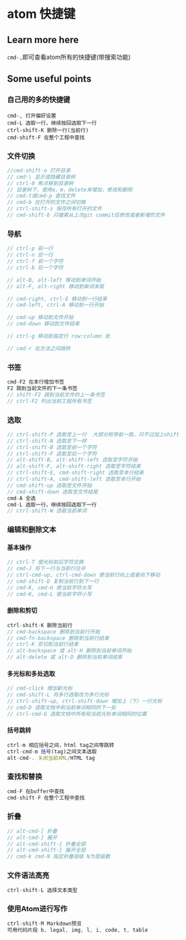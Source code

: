 # atom 快捷键

## Learn more here

`cmd-,`即可查看atom所有的快捷键(带搜索功能)

## Some useful points

### 自己用的多的快捷键

```
cmd-, 打开偏好设置
cmd-L 选取一行，继续按回选取下一行
ctrl-shift-K 删除一行(当前行)
cmd-shift-F 在整个工程中查找
```

### 文件切换

```javascript
//cmd-shift-o 打开目录
// cmd-\ 显示或隐藏目录树
// ctrl-0 焦点移到目录树
// 目录树下，使用a，m，delete来增加，修改和删除
// cmd-t或cmd-p 查找文件
// cmd-b 在打开的文件之间切换
// ctrl-shift-s 保存所有打开的文件
// cmd-shift-b 只搜索从上次git commit后修改或者新增的文件
```

### 导航

```javascript
// ctrl-p 前一行
// ctrl-n 后一行
// ctrl-f 前一个字符
// ctrl-b 后一个字符

// alt-B, alt-left 移动到单词开始
// alt-F, alt-right 移动到单词末尾

// cmd-right, ctrl-E 移动到一行结束
// cmd-left, ctrl-A 移动到一行开始

// cmd-up 移动到文件开始
// cmd-down 移动到文件结束

// ctrl-g 移动到指定行 row:column 处

// cmd-r 在方法之间跳转
```

### 书签

```javascript
cmd-F2 在本行增加书签
F2 跳到当前文件的下一条书签
// shift-F2 跳到当前文件的上一条书签
// ctrl-F2 列出当前工程所有书签
```

### 选取

```javascript
// ctrl-shift-P 选取至上一行  大部分和导航一致，只不过加上shift
// ctrl-shift-N 选取至下一样
// ctrl-shift-B 选取至前一个字符
// ctrl-shift-F 选取至后一个字符
// alt-shift-B, alt-shift-left 选取至字符开始
// alt-shift-F, alt-shift-right 选取至字符结束
// ctrl-shift-E, cmd-shift-right 选取至本行结束
// ctrl-shift-A, cmd-shift-left 选取至本行开始
// cmd-shift-up 选取至文件开始
// cmd-shift-down 选取至文件结尾
cmd-A 全选
cmd-L 选取一行，继续按回选取下一行
// ctrl-shift-W 选取当前单词
```

### 编辑和删除文本

#### 基本操作

```javascript
// ctrl-T 使光标前后字符交换
// cmd-J 将下一行与当前行合并
// ctrl-cmd-up, ctrl-cmd-down 使当前行向上或者向下移动
// cmd-shift-D 复制当前行到下一行
// cmd-K, cmd-U 使当前字符大写
// cmd-K, cmd-L 使当前字符小写
```

#### 删除和剪切

```javascript
ctrl-shift-K 删除当前行
// cmd-backspace 删除到当前行开始
// cmd-fn-backspace 删除到当前行结束
// ctrl-K 剪切到当前行结束
// alt-backspace 或 alt-H 删除到当前单词开始
// alt-delete 或 alt-D 删除到当前单词结束
```

#### 多光标和多处选取

```javascript
// cmd-click 增加新光标
// cmd-shift-L 将多行选取改为多行光标
// ctrl-shift-up, ctrl-shift-down 增加上（下）一行光标
// cmd-D 选取文档中和当前单词相同的下一处
// ctrl-cmd-G 选取文档中所有和当前光标单词相同的位置
```

#### 括号跳转

```javascript
ctrl-m 相应括号之间，html tag之间等跳转
ctrl-cmd-m 括号(tag)之间文本选取
alt-cmd-. 关闭当前XML/HTML tag
```

### 查找和替换

```javascript
cmd-F 在buffer中查找
cmd-shift-F 在整个工程中查找
```

### 折叠

```javascript
// alt-cmd-[ 折叠
// alt-cmd-] 展开
// alt-cmd-shift-{ 折叠全部
// alt-cmd-shift-} 展开全部
// cmd-k cmd-N 指定折叠层级 N为层级数
```

### 文件语法高亮

```javascript
ctrl-shift-L 选择文本类型
```

### 使用Atom进行写作

```javascript
ctrl-shift-M Markdown预览
可用代码片段 b, legal, img, l, i, code, t, table
```
